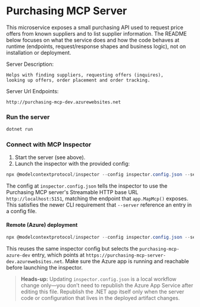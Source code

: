# Purchasing MCP Server

This microservice exposes a small purchasing API used to request price offers from known suppliers and to list supplier information. The README below focuses on what the service does and how the code behaves at runtime (endpoints, request/response shapes and business logic), not on installation or deployment.

Server Description:

```plaintext
Helps with finding suppliers, requesting offers (inquires),
looking up offers, order placement and order tracking.
```

Server Url Endpoints:

```url
http://purchasing-mcp-dev.azurewebsites.net
```

### Run the server

```powershell
dotnet run
```

### Connect with MCP Inspector

1. Start the server (see above).
2. Launch the inspector with the provided config:

```powershell
npx @modelcontextprotocol/inspector --config inspector.config.json --server purchasing-mcp
```

The config at `inspector.config.json` tells the inspector to use the Purchasing MCP server's Streamable HTTP base URL `http://localhost:5151`, matching the endpoint that `app.MapMcp()` exposes. This satisfies the newer CLI requirement that `--server` reference an entry in a config file.

#### Remote (Azure) deployment

```powershell
npx @modelcontextprotocol/inspector --config inspector.config.json --server purchasing-mcp-azure-dev
```

This reuses the same inspector config but selects the `purchasing-mcp-azure-dev` entry, which points at `https://purchasing-mcp-server-dev.azurewebsites.net`. Make sure the Azure app is running and reachable before launching the inspector.

> **Heads-up:** Updating `inspector.config.json` is a local workflow change only—you don’t need to republish the Azure App Service after editing this file. Republish the .NET app itself only when the server code or configuration that lives in the deployed artifact changes.
